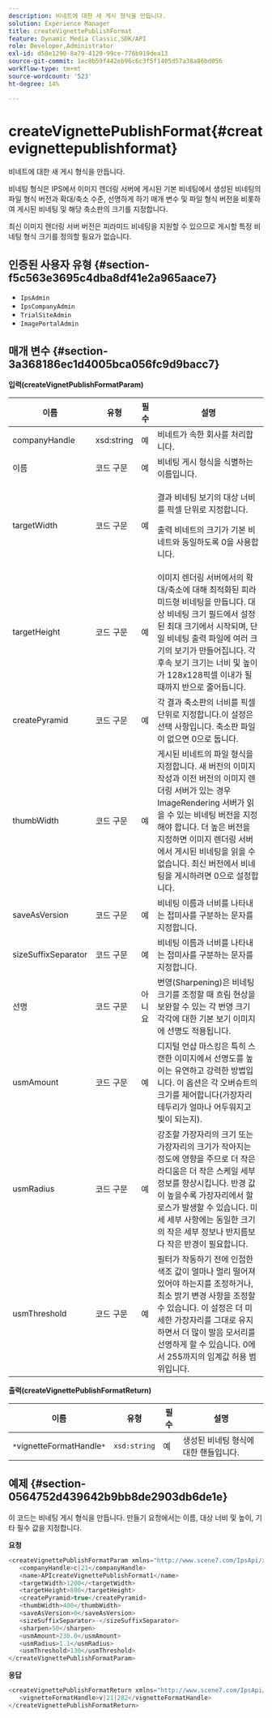 ```yaml
---
description: 비네트에 대한 새 게시 형식을 만듭니다.
solution: Experience Manager
title: createVignettePublishFormat
feature: Dynamic Media Classic,SDK/API
role: Developer,Administrator
exl-id: d58e1290-8a79-4129-99ce-776b919dea13
source-git-commit: 1ec8b59f442eb96c6c3f5f1405d57a38a86bd056
workflow-type: tm+mt
source-wordcount: '523'
ht-degree: 14%

---
```


# createVignettePublishFormat{#createvignettepublishformat}

비네트에 대한 새 게시 형식을 만듭니다.

비네팅 형식은 IPS에서 이미지 렌더링 서버에 게시된 기본 비네팅에서 생성된 비네팅의 파일 형식 버전과 확대/축소 수준, 선명하게 하기 매개 변수 및 파일 형식 버전을 비롯하여 게시된 비네팅 및 해당 축소판의 크기를 지정합니다.

최신 이미지 렌더링 서버 버전은 피라미드 비네팅을 지원할 수 있으므로 게시할 특정 비네팅 형식 크기를 정의할 필요가 없습니다.

## 인증된 사용자 유형 {#section-f5c563e3695c4dba8df41e2a965aace7}

* `IpsAdmin`
* `IpsCompanyAdmin`
* `TrialSiteAdmin`
* `ImagePortalAdmin`

## 매개 변수 {#section-3a368186ec1d4005bca056fc9d9bacc7}

**입력(createVignetPublishFormatParam)**

<table id="table_4D5B2913FA784EC09190F25223C1A680"> 
 <thead> 
  <tr> 
   <th colname="col1" class="entry"> 이름 </th> 
   <th colname="col2" class="entry"> 유형 </th> 
   <th colname="col3" class="entry"> 필수 </th> 
   <th colname="col4" class="entry"> 설명 </th> 
  </tr> 
 </thead>
 <tbody> 
  <tr> 
   <td colname="col1"> <span class="codeph"> <span class="varname"> companyHandle</span> </span> </td> 
   <td colname="col2"> <span class="codeph"> xsd:string</span> </td> 
   <td colname="col3"> 예 </td> 
   <td colname="col4"> 비네트가 속한 회사를 처리합니다. </td> 
  </tr> 
  <tr> 
   <td colname="col1"> <span class="codeph"> <span class="varname"> 이름</span> </span> </td> 
   <td colname="col2"> <span class="codeph"> 코드 구문  </span> </td> 
   <td colname="col3"> 예 </td> 
   <td colname="col4"> 비네팅 게시 형식을 식별하는 이름입니다. </td> 
  </tr> 
  <tr> 
   <td colname="col1"> <span class="codeph"> <span class="varname"> targetWidth</span> </span> </td> 
   <td colname="col2"> <span class="codeph"> 코드 구문  </span> </td> 
   <td colname="col3"> 예 </td> 
   <td colname="col4"> <p>결과 비네팅 보기의 대상 너비를 픽셀 단위로 지정합니다. </p> <p>출력 비네트의 크기가 기본 비네트와 동일하도록 0을 사용합니다. </p> </td> 
  </tr> 
  <tr> 
   <td colname="col1"> <span class="codeph"> <span class="varname"> targetHeight</span> </span> </td> 
   <td colname="col2"> <span class="codeph"> 코드 구문  </span> </td> 
   <td colname="col3"> 예 </td> 
   <td colname="col4"> 이미지 렌더링 서버에서의 확대/축소에 대해 최적화된 피라미드형 비네팅을 만듭니다. 대상 비네팅 크기 필드에서 설정된 최대 크기에서 시작되며, 단일 비네팅 출력 파일에 여러 크기의 보기가 만들어집니다. 각 후속 보기 크기는 너비 및 높이가 128x128픽셀 이내가 될 때까지 반으로 줄어듭니다. </td> 
  </tr> 
  <tr> 
   <td colname="col1"> <span class="codeph"> <span class="varname"> createPyramid</span> </span> </td> 
   <td colname="col2"> <span class="codeph"> 코드 구문  </span> </td> 
   <td colname="col3"> 예 </td> 
   <td colname="col4"> 각 결과 축소판의 너비를 픽셀 단위로 지정합니다.이 설정은 선택 사항입니다. 축소판 파일이 없으면 0으로 둡니다. </td> 
  </tr> 
  <tr> 
   <td colname="col1"> <span class="codeph"> <span class="varname"> thumbWidth</span> </span> </td> 
   <td colname="col2"> <span class="codeph"> 코드 구문  </span> </td> 
   <td colname="col3"> 예 </td> 
   <td colname="col4"> 게시된 비네트의 파일 형식을 지정합니다. 새 버전의 이미지 작성과 이전 버전의 이미지 렌더링 서버가 있는 경우 ImageRendering 서버가 읽을 수 있는 비네팅 버전을 지정해야 합니다. 더 높은 버전을 지정하면 이미지 렌더링 서버에서 게시된 비네팅을 읽을 수 없습니다. 최신 버전에서 비네팅을 게시하려면 0으로 설정합니다. </td> 
  </tr> 
  <tr> 
   <td colname="col1"> <span class="codeph"> <span class="varname"> saveAsVersion</span> </span> </td> 
   <td colname="col2"> <span class="codeph"> 코드 구문  </span> </td> 
   <td colname="col3"> 예 </td> 
   <td colname="col4"> 비네팅 이름과 너비를 나타내는 접미사를 구분하는 문자를 지정합니다. </td> 
  </tr> 
  <tr> 
   <td colname="col1"> <span class="codeph"> <span class="varname"> sizeSuffixSeparator</span> </span> </td> 
   <td colname="col2"> <span class="codeph"> 코드 구문  </span> </td> 
   <td colname="col3"> 예 </td> 
   <td colname="col4"> 비네팅 이름과 너비를 나타내는 접미사를 구분하는 문자를 지정합니다. </td> 
  </tr> 
  <tr> 
   <td colname="col1"> <span class="codeph"> <span class="varname"> 선명</span> </span> </td> 
   <td colname="col2"> <span class="codeph"> 코드 구문  </span> </td> 
   <td colname="col3"> 아니요 </td> 
   <td colname="col4"> 번영(Sharpening)은 비네팅 크기를 조정할 때 흐림 현상을 보완할 수 있는 각 번영 크기 각각에 대한 기본 보기 이미지에 선명도 적용됩니다. </td> 
  </tr> 
  <tr> 
   <td colname="col1"> <span class="codeph"> <span class="varname"> usmAmount</span> </span> </td> 
   <td colname="col2"> <span class="codeph"> 코드 구문  </span> </td> 
   <td colname="col3"> 예 </td> 
   <td colname="col4"> 디지털 언샵 마스킹은 특히 스캔한 이미지에서 선명도를 높이는 유연하고 강력한 방법입니다. 이 옵션은 각 오버슈트의 크기를 제어합니다(가장자리 테두리가 얼마나 어두워지고 빛이 되는지). </td> 
  </tr> 
  <tr> 
   <td colname="col1"> <span class="codeph"> <span class="varname"> usmRadius</span> </span> </td> 
   <td colname="col2"> <span class="codeph"> 코드 구문  </span> </td> 
   <td colname="col3"> 예 </td> 
   <td colname="col4"> 강조할 가장자리의 크기 또는 가장자리의 크기가 작아지는 정도에 영향을 주므로 더 작은 라디움은 더 작은 스케일 세부 정보를 향상시킵니다. 반경 값이 높을수록 가장자리에서 할로스가 발생할 수 있습니다. 미세 세부 사항에는 동일한 크기의 작은 세부 정보나 반지름보다 작은 반경이 필요합니다. </td> 
  </tr> 
  <tr> 
   <td colname="col1"> <span class="codeph"> <span class="varname"> usmThreshold</span> </span> </td> 
   <td colname="col2"> <span class="codeph"> 코드 구문  </span> </td> 
   <td colname="col3"> 예 </td> 
   <td colname="col4"> 필터가 작동하기 전에 인접한 색조 값이 얼마나 멀리 떨어져 있어야 하는지를 조정하거나, 최소 밝기 변경 사항을 조정할 수 있습니다. 이 설정은 더 미세한 가장자리를 그대로 유지하면서 더 많이 발음 모서리를 선명하게 할 수 있습니다. 0에서 255까지의 임계값 허용 범위입니다. </td> 
  </tr> 
 </tbody> 
</table>

**출력(createVignettePublishFormatReturn)**

| 이름 | 유형 | 필수 | 설명 |
|---|---|---|---|
| `*`vignetteFormatHandle`*` | `xsd:string` | 예 | 생성된 비네팅 형식에 대한 핸들입니다. |

## 예제 {#section-0564752d439642b9bb8de2903db6de1e}

이 코드는 비네팅 게시 형식을 만듭니다. 만들기 요청에서는 이름, 대상 너비 및 높이, 기타 필수 값을 지정합니다.

**요청**

```java
<createVignettePublishFormatParam xmlns="http://www.scene7.com/IpsApi/xsd/2008-01-15">
   <companyHandle>c|21</companyHandle>
   <name>APIcreateVignettePublishFormat1</name>
   <targetWidth>1200</<targetWidth>
   <targetHeight>800</targetHeight>
   <createPyramid>true</createPyramid>
   <thumbWidth>400</thumbWidth>
   <saveAsVersion>0</saveAsVersion>
   <sizeSuffixSeparator>-</sizeSuffixSeparator>
   <sharpen>50</sharpen>
   <usmAmount>230.0</usmAmount>
   <usmRadius>1.1</usmRadius>
   <usmThreshold>130</usmThreshold>
</createVignettePublishFormatParam>
```

**응답**

```java
<createVignettePublishFormatReturn xmlns="http://www.scene7.com/IpsApi/xsd/2008-01-15">
   <vignetteFormatHandle>v|21|282</vignetteFormatHandle>
</createVignettePublishFormatReturn>
```
